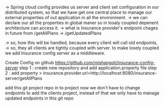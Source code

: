 -> Spring cloud config provides us server and client set configuration in our distributed system, so that we have get one central place to manage our external properties of out application in all the environment.
-> we can declare our all the properties in global maner so in losaly coupled depenent architecture can access it.
-> what is Insurance provider's endpoint chages in future from /getAllPlans -> /getUpdatedPlans

-> so, how this will be handled, because every client will call old endpoints,
-> so, they all clients are tightly coupled with server. to make losely coupled we add Insurance config server as a middleware.

Create Config on github https://github.com/mishangoti/insurance-config-server
step 1 : create new repository and add application.property file 
step 2 : add property > insurance.provider.url=http://localhost:8080/insurance-server/getAllPlans

add this git project repo in to project now we don't have to change endpoints to add the clients project, instead of that we only have to manage updated endpoints in this git repo
